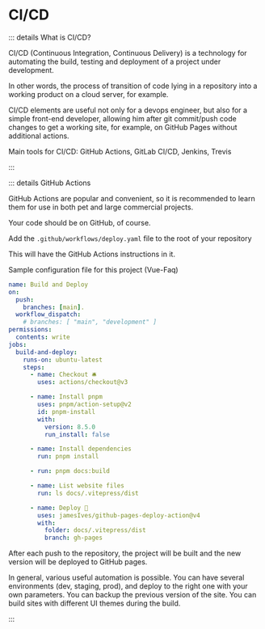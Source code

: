 # CI/CD

::: details What is CI/CD?

CI/CD (Continuous Integration, Continuous Delivery) is a technology for automating the build, testing and deployment of a project under development.

In other words, the process of transition of code lying in a repository into a working product on a cloud server, for example.

CI/CD elements are useful not only for a devops engineer, but also for a simple front-end developer, allowing him after git commit/push code changes to get a working site, for example, on GitHub Pages without additional actions.

Main tools for CI/CD: GitHub Actions, GitLab CI/CD, Jenkins, Trevis

:::

::: details GitHub Actions

GitHub Actions are popular and convenient, so it is recommended to learn them for use in both pet and large commercial projects.

Your code should be on GitHub, of course.

Add the `.github/workflows/deploy.yaml` file to the root of your repository

This will have the GitHub Actions instructions in it.

Sample configuration file for this project (Vue-Faq)

```yaml
name: Build and Deploy
on:
  push:
    branches: [main].
  workflow_dispatch:
    # branches: [ "main", "development" ]
permissions:
  contents: write
jobs:
  build-and-deploy:
    runs-on: ubuntu-latest
    steps:
      - name: Checkout 🛎️
        uses: actions/checkout@v3

      - name: Install pnpm
        uses: pnpm/action-setup@v2
        id: pnpm-install
        with:
          version: 8.5.0
          run_install: false

      - name: Install dependencies
        run: pnpm install

      - run: pnpm docs:build

      - name: List website files
        run: ls docs/.vitepress/dist

      - name: Deploy 🚀
        uses: jamesIves/github-pages-deploy-action@v4
        with:
          folder: docs/.vitepress/dist
          branch: gh-pages
```

After each push to the repository, the project will be built and the new version will be deployed to GitHub pages.

In general, various useful automation is possible. You can have several environments (dev, staging, prod), and deploy to the right one with your own parameters. You can backup the previous version of the site. You can build sites with different UI themes during the build.

:::
